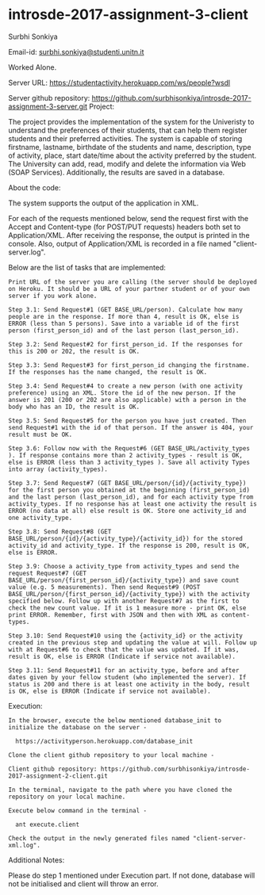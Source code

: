 # introsde-2017-assignment-3-client

Surbhi Sonkiya

Email-id: surbhi.sonkiya@studenti.unitn.it

Worked Alone.

Server URL: https://studentactivity.herokuapp.com/ws/people?wsdl

Server github repository: https://github.com/surbhisonkiya/introsde-2017-assignment-3-server.git
Project:

The project provides the implementation of the system for the Univeristy to understand the preferences of their students, that can help them register students and their preferred activities. The system is capable of storing firstname, lastname, birthdate of the students and name, description, type of activity, place, start date/time about the activity preferred by the student. The University can add, read, modify and delete the information via Web (SOAP Services). Additionally, the results are saved in a database.

About the code:

The system supports the output of the application in XML.

For each of the requests mentioned below, send the request first with the Accept and Content-type (for POST/PUT requests) headers both set to Application/XML. After receiving the response, the output is printed in the console. Also, output of Application/XML is recorded in a file named "client-server.log".

Below are the list of tasks that are implemented:

    Print URL of the server you are calling (the server should be deployed on Heroku. It should be a URL of your partner student or of your own server if you work alone.

    Step 3.1: Send Request#1 (GET BASE_URL/person). Calculate how many people are in the response. If more than 4, result is OK, else is ERROR (less than 5 persons). Save into a variable id of the first person (first_person_id) and of the last person (last_person_id).

    Step 3.2: Send Request#2 for first_person_id. If the responses for this is 200 or 202, the result is OK.

    Step 3.3: Send Request#3 for first_person_id changing the firstname. If the responses has the name changed, the result is OK.

    Step 3.4: Send Request#4 to create a new person (with one activity preference) using an XML. Store the id of the new person. If the answer is 201 (200 or 202 are also applicable) with a person in the body who has an ID, the result is OK.

    Step 3.5: Send Request#5 for the person you have just created. Then send Request#1 with the id of that person. If the answer is 404, your result must be OK.

    Step 3.6: Follow now with the Request#6 (GET BASE_URL/activity_types ). If response contains more than 2 activity_types - result is OK, else is ERROR (less than 3 activity_types ). Save all activity Types into array (activity_types).

    Step 3.7: Send Request#7 (GET BASE_URL/person/{id}/{activity_type}) for the first person you obtained at the beginning (first_person_id) and the last person (last_person_id), and for each activity type from activity_types. If no response has at least one activity the result is ERROR (no data at all) else result is OK. Store one activity_id and one activity_type.

    Step 3.8: Send Request#8 (GET BASE_URL/person/{id}/{activity_type}/{activity_id}) for the stored activity_id and activity_type. If the response is 200, result is OK, else is ERROR.

    Step 3.9: Choose a activity_type from activity_types and send the request Request#7 (GET BASE_URL/person/{first_person_id}/{activity_type}) and save count value (e.g. 5 measurements). Then send Request#9 (POST BASE_URL/person/{first_person_id}/{activity_type}) with the activity specified below. Follow up with another Request#7 as the first to check the new count value. If it is 1 measure more - print OK, else print ERROR. Remember, first with JSON and then with XML as content-types.

    Step 3.10: Send Request#10 using the {activity_id} or the activity created in the previous step and updating the value at will. Follow up with at Request#6 to check that the value was updated. If it was, result is OK, else is ERROR (Indicate if service not available).

    Step 3.11: Send Request#11 for an activity_type, before and after dates given by your fellow student (who implemented the server). If status is 200 and there is at least one activity in the body, result is OK, else is ERROR (Indicate if service not available).

Execution:

    In the browser, execute the below mentioned database_init to initialize the database on the server -

      https://activityperson.herokuapp.com/database_init

    Clone the client github repository to your local machine -

    Client github repository: https://github.com/surbhisonkiya/introsde-2017-assignment-2-client.git

    In the terminal, navigate to the path where you have cloned the repository on your local machine.

    Execute below command in the terminal -

      ant execute.client

    Check the output in the newly generated files named "client-server-xml.log".

Additional Notes:

Please do step 1 mentioned under Execution part. If not done, database will not be initialised and client will throw an error.
